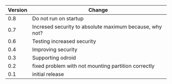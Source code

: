 | Version | Change |
|---|---|
| 0.8 | Do not run on startup |
| 0.7 | Incresed security to absolute maximum because, why not? |
| 0.6 | Testing increased security |
| 0.4 | Improving security |
| 0.3 | Supporting odroid |
| 0.2 | fixed problem with not mounting partition correctly |
| 0.1 | initial release |
